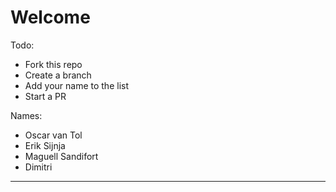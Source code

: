 # Welcome

Todo:
- Fork this repo
- Create a branch
- Add your name to the list 
- Start a PR

Names:
- Oscar van Tol
- Erik Sijnja
- Maguell Sandifort
- Dimitri

-----

